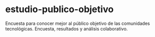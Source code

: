 # estudio-publico-objetivo
Encuesta para conocer mejor al público objetivo de las comunidades tecnológicas. Encuesta, resultados y análisis colaborativo.
